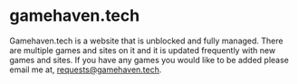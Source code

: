 # gamehaven.tech 

  Gamehaven.tech is a website that is unblocked and fully managed. There are multiple games and sites on it and it is updated frequently with new games and sites. If you have any games you would like to be added please email me at, requests@gamehaven.tech. 
